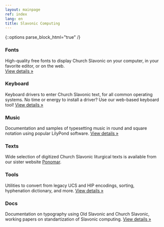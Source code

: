 ```yaml
---
layout: mainpage
ref: index
lang: en
title: Slavonic Computing
---
```

{::options parse_block_html="true" /}

<div class="row"><div class="col-md-4">

### Fonts

High-quality free fonts to display Church Slavonic on your computer, in your favorite editor, or on the web.    
[View details »](/fonts.html)

</div><div class="col-md-4">

### Keyboard

Keyboard drivers to enter Church Slavonic text, for all common operating systems. 
No time or energy to install a driver? Use our web-based keyboard tool!
[View details »](/keyboard.html)

</div><div class="col-md-4">

### Music

Documentation and samples of typesetting music in round and square notation using popular LilyPond software.
[View details »](/music.html)


</div></div>

<div class="row"><div class="col-md-4">

### Texts

Wide selection of digitized Church Slavonic liturgical texts is available from our sister
website [Ponomar](http://www.ponomar.net/cgi-bin/maktabah.cgi).

</div><div class="col-md-4">

### Tools

Utilities to convert from legacy UCS and HIP encodings, sorting, hyphenation dictionary, and more.
[View details »](/tools.html)

</div><div class="col-md-4">

### Docs

Documentation on typography using Old Slavonic and Church Slavonic, 
working papers on standartization of Slavonic computing.
[View details »](/dox.html)

</div></div>
